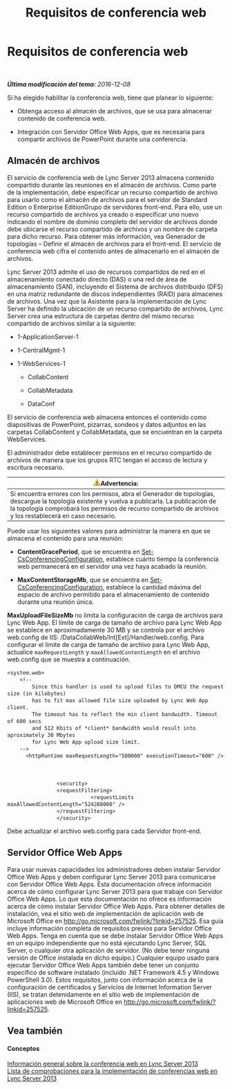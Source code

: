 ﻿---
title: Requisitos de conferencia web
TOCTitle: Requisitos de conferencia web
ms:assetid: 125f847c-58ab-450f-ae43-41219fd38477
ms:mtpsurl: https://technet.microsoft.com/es-es/library/JJ619171(v=OCS.15)
ms:contentKeyID: 49115270
ms.date: 01/07/2017
mtps_version: v=OCS.15
ms.translationtype: HT
---

# Requisitos de conferencia web

 

_**Última modificación del tema:** 2016-12-08_

Si ha elegido habilitar la conferencia web, tiene que planear lo siguiente:

  -   
    Obtenga acceso al almacén de archivos, que se usa para almacenar contenido de conferencia web.

  -   
    Integración con Servidor Office Web Apps, que es necesaria para compartir archivos de PowerPoint durante una conferencia.

## Almacén de archivos

El servicio de conferencia web de Lync Server 2013 almacena contenido compartido durante las reuniones en el almacén de archivos. Como parte de la implementación, debe especificar un recurso compartido de archivo para usarlo como el almacén de archivos para el servidor de Standard Edition o Enterprise EditionGrupo de servidores front-end. Para ello, use un recurso compartido de archivos ya creado o especificar uno nuevo indicando el nombre de dominio completo del servidor de archivos donde debe ubicarse el recurso compartido de archivos y un nombre de carpeta para dicho recurso. Para obtener más información, vea Generador de topologías – Definir el almacén de archivos para el front-end. El servicio de conferencia web cifra el contenido antes de almacenarlo en el almacén de archivos.

Lync Server 2013 admite el uso de recursos compartidos de red en el almacenamiento conectado directo (DAS) o una red de área de almacenamiento (SAN), incluyendo el Sistema de archivos distribuido (DFS) en una matriz redundante de discos independientes (RAID) para almacenes de archivos. Una vez que la Asistente para la implementación de Lync Server ha definido la ubicación de un recurso compartido de archivos, Lync Server crea una estructura de carpetas dentro del mismo recurso compartido de archivos similar a la siguiente:

  - 1-ApplicationServer-1

  - 1-CentralMgmt-1

  - 1-WebServices-1
    
      - CollabContent
    
      - CollabMetadata
    
      - DataConf

El servicio de conferencia web almacena entonces el contenido como diapositivas de PowerPoint, pizarras, sondeos y datos adjuntos en las carpetas CollabContent y CollabMetadata, que se encuentran en la carpeta WebServices.

El administrador debe establecer permisos en el recurso compartido de archivos de manera que los grupos RTC tengan el acceso de lectura y escritura necesario.

<table>
<thead>
<tr class="header">
<th><img src="images/Gg412910.warning(OCS.15).gif" title="warning" alt="warning" />Advertencia:</th>
</tr>
</thead>
<tbody>
<tr class="odd">
<td>Si encuentra errores con los permisos, abra el Generador de topologías, descargue la topología existente y vuelva a publicarla. La publicación de la topología comprobará los permisos de recurso compartido de archivos y los restablecerá en caso necesario.</td>
</tr>
</tbody>
</table>


Puede usar los siguientes valores para administrar la manera en que se almacena el contenido para una reunión:

  - **ContentGracePeriod**, que se encuentra en [Set-CsConferencingConfiguration](set-csconferencingconfiguration.md), establece cuánto tiempo la conferencia web permanecerá en el servidor una vez haya acabado la reunión.

  - **MaxContentStorageMb**, que se encuentra en [Set-CsConferencingConfiguration](set-csconferencingconfiguration.md), establece la cantidad máxima del espacio de archivo permitido para el almacenamiento de contenido durante una reunión única.

**MaxUploadFileSizeMb** no limita la configuración de carga de archivos para Lync Web App. El límite de carga de tamaño de archivo para Lync Web App se establece en aproximadamente 30 MB y se controla por el archivo web.config de IIS: /DataCollabWeb/Int\[Ext\]/Handler/web.config. Para configurar el límite de carga de tamaño de archivo para Lync Web App, actualice `maxRequestLength` y `maxAllowedContentLength` en el archivo web.config que se muestra a continuación.

    <system.web>
        <!-- 
            Since this handler is used to upload files to DMCU the request size (in kilobytes) 
            has to fit max allowed file size uploaded by Lync Web App client.
            The timeout has to reflect the min client bandwidth. Timeout of 600 secs 
            and 512 Kbits of *client* bandwidth would result into aproximately 30 Mbytes 
            for Lync Web App upload size limit.
        -->
          <httpRuntime maxRequestLength="500000" executionTimeout="600" />
    
    
    
                    <security>
                    <requestFiltering>
                               <requestLimits maxAllowedContentLength="524288000" />
                    </requestFiltering>
                    </security>

Debe actualizar el archivo web.config para cada Servidor front-end.

## Servidor Office Web Apps

Para usar nuevas capacidades los administradores deben instalar Servidor Office Web Apps y deben configurar Lync Server 2013 para comunicarse con Servidor Office Web Apps. Esta documentación ofrece información acerca de cómo configurar Lync Server 2013 para que trabaje con Servidor Office Web Apps. Lo que esta documentación no ofrece es información acerca de cómo instalar Servidor Office Web Apps. Para obtener detalles de instalación, vea el sitio web de implementación de aplicación web de Microsoft Office en <http://go.microsoft.com/fwlink/?linkid=257525>. Esa guía incluye información completa de requisitos previos para Servidor Office Web Apps. Tenga en cuenta que se debe instalar Servidor Office Web Apps en un equipo independiente que no está ejecutando Lync Server, SQL Server, o cualquier otra aplicación de servidor. (No debe tener ninguna versión de Office instalada en dicho equipo.) Cualquier equipo usado para ejecutar Servidor Office Web Apps también debe tener un conjunto específico de software instalado (incluido .NET Framework 4.5 y Windows PowerShell 3.0). Estos requisitos, junto con información acerca de la configuración de certificados y Servicios de Internet Information Server (IIS), se tratan detenidamente en el sitio web de implementación de aplicaciones web de Microsoft Office en <http://go.microsoft.com/fwlink/?linkid=257525>.

## Vea también

#### Conceptos

[Información general sobre la conferencia web en Lync Server 2013](lync-server-2013-web-conferencing-overview.md)  
[Lista de comprobaciones para la implementación de conferencias web en Lync Server 2013](lync-server-2013-deployment-checklist-for-web-conferencing.md)

